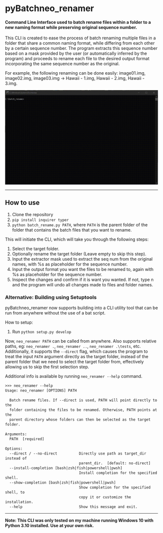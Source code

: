 # pyBatchneo_renamer
#### Command Line Interface used to batch rename files within a folder to a new naming format while preserving original sequence number.

This CLI is created to ease the process of batch renaming multiple files in a folder that share a common naming format, while differing from each other by a certain sequence number. The program extracts this sequence number based on a mask provided by the user (or automatically inferred by the program) and proceeds to rename each file to the desired output format incorporating the same sequence number as the original.

For example, the following renaming can be done easily:
image01.img, image02.img, image03.img -> Hawaii - 1.img, Hawaii - 2.img, Hawaii - 3.img.

![CLI Demo](assets/demo.gif)
___
## How to use
1. Clone the repository
2. `pip install inquirer typer`
3. `python batch_rename.py PATH`, where `PATH` is the parent folder of the folder that contains the batch files that you want to rename.

This will initiate the CLI, which will take you through the following steps:
  1. Select the target folder.
  2. Optionally rename the target folder (Leave empty to skip this step).
  3. Input the extractor mask used to extract the seq num from the original names, with %s as placeholder for the sequence number.
  4. Input the output format you want the files to be renamed to, again with %s as placeholder for the sequence number.
  5. Inspect the changes and confirm if it is want you wanted. If not, type n and the program will undo all changes made to files and folder names.


### Alternative: Building using Setuptools
pyBatchneo_renamer now supports building into a CLI utility tool that can be run from anywhere without the use of a bat script.

How to setup:
1. Run `python setup.py develop`

Now, `neo_renamer PATH` can be called from anywhere. Also supports relative paths, eg: `neo_renamer .`, `neo_renamer ..`, `neo_renamer .\tests`, etc. 
Additionally, it supports the `--direct` flag, which causes the program to treat the input `PATH` argument directly as the target folder, instead of the parent folder that we need to select the target folder from, effectively allowing us to skip the first selection step.

Additional info is available by running `neo_renamer --help` command.
```
>>> neo_renamer --help
Usage: neo_renamer [OPTIONS] PATH

  Batch rename files. If --direct is used, PATH will point directly to the
  folder containing the files to be renamed. Otherwise, PATH points at the
  parent directory whose folders can then be selected as the target folder.

Arguments:
  PATH  [required]

Options:
  --direct / --no-direct          Directly use path as target_dir instead of
                                  parent_dir.  [default: no-direct]
  --install-completion [bash|zsh|fish|powershell|pwsh]
                                  Install completion for the specified shell.
  --show-completion [bash|zsh|fish|powershell|pwsh]
                                  Show completion for the specified shell, to
                                  copy it or customize the installation.
  --help                          Show this message and exit.
```

___
**Note: This CLI was only tested on my machine running Windows 10 with Python 3.10 installed. Use at your own risk.**
